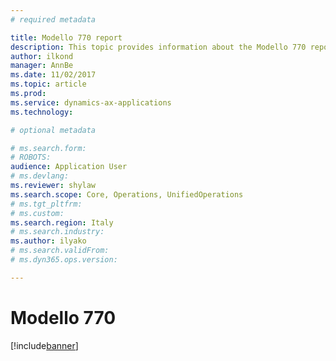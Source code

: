 ```yaml
---
# required metadata

title: Modello 770 report
description: This topic provides information about the Modello 770 report for Italy.
author: ilkond
manager: AnnBe
ms.date: 11/02/2017
ms.topic: article
ms.prod: 
ms.service: dynamics-ax-applications
ms.technology: 

# optional metadata

# ms.search.form: 
# ROBOTS: 
audience: Application User
# ms.devlang: 
ms.reviewer: shylaw
ms.search.scope: Core, Operations, UnifiedOperations
# ms.tgt_pltfrm: 
# ms.custom: 
ms.search.region: Italy
# ms.search.industry: 
ms.author: ilyako
# ms.search.validFrom: 
# ms.dyn365.ops.version: 

---
```


# Modello 770

[!include[banner](../includes/banner.md)]

<!--- Start writing topic here -->

